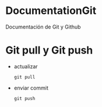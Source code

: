 # DocumentationGit
Documentación de Git y Github


# Git pull y Git push

- actualizar
    ~~~
    git pull
    ~~~
- enviar commit
    ~~~
    git push
    ~~~